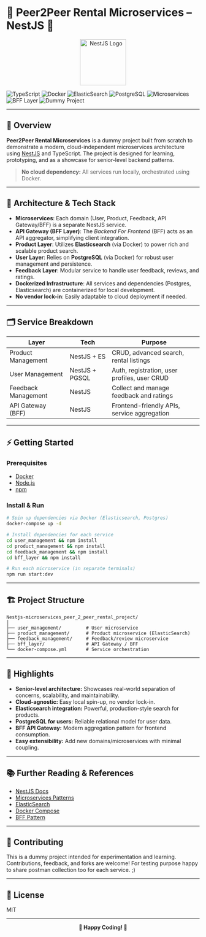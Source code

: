 # 🎉 Peer2Peer Rental Microservices – NestJS 🚀

<div align="center">
  <img src="https://nestjs.com/img/logo-small.svg" alt="NestJS Logo" width="120"/>
</div>

![TypeScript](https://img.shields.io/badge/language-Typescript-blue?style=flat-square)
![Docker](https://img.shields.io/badge/infra-Docker-blueviolet?logo=docker)
![ElasticSearch](https://img.shields.io/badge/search-ElasticSearch-yellow?logo=elasticsearch)
![PostgreSQL](https://img.shields.io/badge/database-PostgreSQL-316192?logo=postgresql)
![Microservices](https://img.shields.io/badge/architecture-Microservices-brightgreen?logo=nestjs)
![BFF Layer](https://img.shields.io/badge/API%20Gateway-BFF%20Layer-red?logo=nestjs)
![Dummy Project](https://img.shields.io/badge/Dummy%20Project-Yes-lightgrey?style=flat-square)

---

## 🌟 Overview

**Peer2Peer Rental Microservices** is a dummy project built from scratch to demonstrate a modern, cloud-independent microservices architecture using [NestJS](https://nestjs.com/) and TypeScript. The project is designed for learning, prototyping, and as a showcase for senior-level backend patterns.

> **No cloud dependency:** All services run locally, orchestrated using Docker.

---

## 🧩 Architecture & Tech Stack

- **Microservices**: Each domain (User, Product, Feedback, API Gateway/BFF) is a separate NestJS service.
- **API Gateway (BFF Layer)**: The _Backend For Frontend_ (BFF) acts as an API aggregator, simplifying client integration.
- **Product Layer**: Utilizes **Elasticsearch** (via Docker) to power rich and scalable product search.
- **User Layer**: Relies on **PostgreSQL** (via Docker) for robust user management and persistence.
- **Feedback Layer**: Modular service to handle user feedback, reviews, and ratings.
- **Dockerized Infrastructure**: All services and dependencies (Postgres, Elasticsearch) are containerized for local development.
- **No vendor lock-in**: Easily adaptable to cloud deployment if needed.

---

## 🗂️ Service Breakdown

| Layer               | Tech           | Purpose                                                    |
|---------------------|----------------|------------------------------------------------------------|
| Product Management  | NestJS + ES    | CRUD, advanced search, rental listings                      |
| User Management     | NestJS + PGSQL | Auth, registration, user profiles, user CRUD                |
| Feedback Management | NestJS         | Collect and manage feedback and ratings                     |
| API Gateway (BFF)   | NestJS         | Frontend-friendly APIs, service aggregation                 |

---

## ⚡ Getting Started

### Prerequisites

- [Docker](https://www.docker.com/)
- [Node.js](https://nodejs.org/)
- [npm](https://www.npmjs.com/)

### Install & Run

```bash
# Spin up dependencies via Docker (Elasticsearch, Postgres)
docker-compose up -d

# Install dependencies for each service
cd user_management && npm install
cd product_management && npm install
cd feedback_management && npm install
cd bff_layer && npm install

# Run each microservice (in separate terminals)
npm run start:dev
```

---

## 🏗️ Project Structure

```
Nestjs-microservices_peer_2_peer_rental_project/
│
├── user_management/         # User microservice
├── product_management/      # Product microservice (ElasticSearch)
├── feedback_management/     # Feedback/review microservice
├── bff_layer/               # API Gateway / BFF
└── docker-compose.yml       # Service orchestration
```

---

## 🌈 Highlights

- **Senior-level architecture:** Showcases real-world separation of concerns, scalability, and maintainability.
- **Cloud-agnostic:** Easy local spin-up, no vendor lock-in.
- **Elasticsearch integration:** Powerful, production-style search for products.
- **PostgreSQL for users:** Reliable relational model for user data.
- **BFF API Gateway:** Modern aggregation pattern for frontend consumption.
- **Easy extensibility:** Add new domains/microservices with minimal coupling.

---

## 📚 Further Reading & References

- [NestJS Docs](https://docs.nestjs.com/)
- [Microservices Patterns](https://microservices.io/)
- [ElasticSearch](https://www.elastic.co/elasticsearch/)
- [Docker Compose](https://docs.docker.com/compose/)
- [BFF Pattern](https://samnewman.io/patterns/architectural/bff/)

---

## 🤝 Contributing

This is a dummy project intended for experimentation and learning. Contributions, feedback, and forks are welcome!
For testing purpose happy to share postman collection too for each service. ;)

---

## 📝 License

MIT

---

<div align="center">
  <b>🚀 Happy Coding! 🚀</b>
</div>
